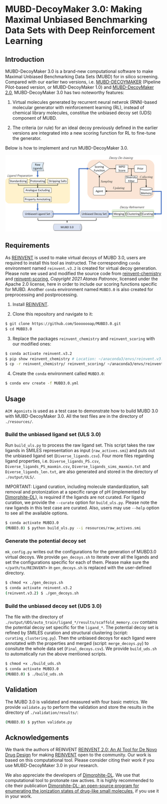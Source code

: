 # MUBD-DecoyMaker 3.0: Making Maximal Unbiased Benchmarking Data Sets with Deep Reinforcement Learning

## Introduction

MUBD-DecoyMaker 3.0 is a brand-new computational software to make Maximal Unbiased Benchmarking Data Sets (MUBD) for in silico screening. Compared with our earlier two versions, i.e. [MUBD-DECOYMAKER](https://github.com/jwxia2014/MUBD-DECOYMAKER) (Pipeline Pilot-based version, or MUBD-DecoyMaker 1.0) and [MUBD-DecoyMaker 2.0](https://github.com/jwxia2014/MUBD-DecoyMaker2.0), MUBD-DecoyMaker 3.0 has two noteworthy features:

1. Virtual molecules generated by recurrent neural netwrok (RNN)-based molecular generator with reinforcement learning (RL), instead of chemical library molecules, constitue the unbiased decoy set (UDS) component of MUBD. 

2. The criteria (or rule) for an ideal decoy previously defined in the earlier versions are integrated into a new scoring function for RL to fine-tune the generator.


Below is how to implement and run MUBD-DecoyMaker 3.0.

![Figure from manuscript](figures/model_1.tif)

## Requirements

As [REINVENT](https://github.com/MolecularAI/Reinvent) is used to make virtual decoys of MUBD 3.0, users are required to install this tool as instructed. The corresponding `conda` environment named `reinvent.v3.2` is created for virtual decoy generation. Please note we used and modified the source code from [reinvent-chemistry](https://github.com/MolecularAI/reinvent-chemistry) and [reinvent-scoring](https://github.com/MolecularAI/reinvent-scoring), *Copyright 2021 Atanas Patronov*, licensed under the Apache 2.0 license, here in order to include our scoring functions specific for MUBD. Another `conda` environment named `MUBD3.0` is also created for preprocessing and postprocessing.

1) Install [REINVENT](https://github.com/MolecularAI/Reinvent).

2) Clone this repository and navigate to it:
```bash
$ git clone https://github.com/Sooooooap/MUBD3.0.git
$ cd MUBD3.0
```

3) Replace the packages `reinvent_chemistry` and `reinvent_scoring` with our modified ones:
```bash
$ conda activate reinvent.v3.2 
$ pip show reinvent_chemistry # Location: ~/anaconda3/envs/reinvent.v3.2/lib/python3.7/site-packages
$ cp -r reinvent_chemistry/ reinvent_scoring/ ~/anaconda3/envs/reinvent.v3.2/lib/python3.7/site-packages
```

4) Create the `conda` environment called `MUBD3.0`:
```bash
$ conda env create -f MUBD3.0.yml
```

## Usage

`ACM Agonists` is used as a test case to demonstrate how to build MUBD 3.0 with MUBD-DecoyMaker 3.0. All the test files are in the directory of `./resources/`. 

### Build the unbiased ligand set (ULS 3.0)
Run `build_uls.py` to process the raw ligand set. This script takes the raw ligands in SMILES representation as input (`raw_actives.smi`) and puts out the unbiased ligand set (`Diverse_ligands.csv`). Four more files regarding ligand properties, i.e. `Diverse_ligands_PS.csv`, `Diverse_ligands_PS_maxmin.csv`, `Diverse_ligands_sims_maxmin.txt` and `Diverse_ligands_len.txt`, are also generated and stored in the directory of `./output/ULS/`.

IMPORTANT: Ligand curation, including molecule standardization, salt removal and protonization at a specific range of pH (implemented by [Dimorphite-DL](https://github.com/Sulstice/dimorphite_dl)), is required if the ligands are not curated. For ligand curation, we provide the `--curate` option for `build_uls.py`. Please note the raw ligands in this test case are curated. Also, users may use `--help` option to see all the available options.
```bash
$ conda activate MUBD3.0
(MUBD3.0) $ python build_uls.py --i resources/raw_actives.smi
```

### Generate the potential decoy set

`mk_config.py` writes out the configurations for the generation of MUBD3.0 virtual decoys. We provide `gen_decoys.sh` to iterate over all the ligands and set the configurations specific for each of them. Please make sure the `</path/to/REINVENT>` in `gen_decoys.sh` is replaced with the user-defined directory.
```bash
$ chmod +x ./gen_decoys.sh
$ conda activate reinvent.v3.2
(reinvent.v3.2) $ ./gen_decoys.sh
```

### Build the unbiased decoy set (UDS 3.0)
The file with the directory of `./output/UDS/auto_train/ligand_*/results/scaffold_memory.csv` contains the potential decoy set specific for the `ligand_*`. The potential decoy set is refined by SMILES curation and structural clustering (script: `curating_clustering.py`). Then the unbiased decoys for each ligand were annotated with the properties and merged  (script: `merge_decoys.py`) to consitute the whole data set (`Final_decoys.csv`). We provide `build_uds.sh` to automatically run the above mentioned scripts.
```bash
$ chmod +x ./build_uds.sh
$ conda activate MUBD3.0
(MUBD3.0) $ ./build_uds.sh
```

## Validation
The MUBD 3.0 is validated and measured with four basic metrics. We provide `validate.py` to perform the validation and store the  results in the directory of `./validation/results/`:
```bash
(MUBD3.0) $ python validate.py
```

## Acknowledgements
We thank the authors of REINVENT [REINVENT 2.0: An AI Tool for De Novo Drug Design](https://pubs.acs.org/doi/10.1021/acs.jcim.0c00915) for making [REINVENT](https://github.com/MolecularAI/Reinvent) open to the community. Our work is based on this computational tool. Please consider citing their work if you use MUBD-DecoyMaker 3.0 in your research.

We also appreciate the developers of [Dimorphite-DL](https://github.com/Sulstice/dimorphite_dl). We use that computational tool to protonate raw actives. It is highly recommended to cite their publication [Dimorphite-DL: an open-source program for enumerating the ionization states of drug-like small molecules](https://jcheminf.biomedcentral.com/articles/10.1186/s13321-019-0336-9), if you use it in your work. 
